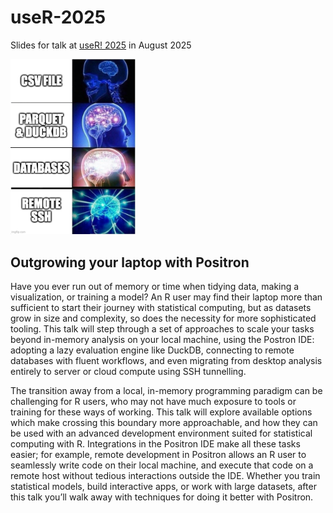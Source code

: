 # useR-2025

Slides for talk at [useR! 2025](https://user2025.r-project.org/program/in-person/) in August 2025

<img src="images/galaxy-brain.jpg" width="200">

## Outgrowing your laptop with Positron

Have you ever run out of memory or time when tidying data, making a visualization, or training a model? An R user may find their laptop more than sufficient to start their journey with statistical computing, but as datasets grow in size and complexity, so does the necessity for more sophisticated tooling. This talk will step through a set of approaches to scale your tasks beyond in-memory analysis on your local machine, using the Postron IDE: adopting a lazy evaluation engine like DuckDB, connecting to remote databases with fluent workflows, and even migrating from desktop analysis entirely to server or cloud compute using SSH tunnelling. 

The transition away from a local, in-memory programming paradigm can be challenging for R users, who may not have much exposure to tools or training for these ways of working. This talk will explore available options which make crossing this boundary more approachable, and how they can be used with an advanced development environment suited for statistical computing with R. Integrations in the Positron IDE make all these tasks easier; for example, remote development in Positron allows an R user to seamlessly write code on their local machine, and execute that code on a remote host without tedious interactions outside the IDE. Whether you train statistical models, build interactive apps, or work with large datasets, after this talk you’ll walk away with techniques for doing it better with Positron.
